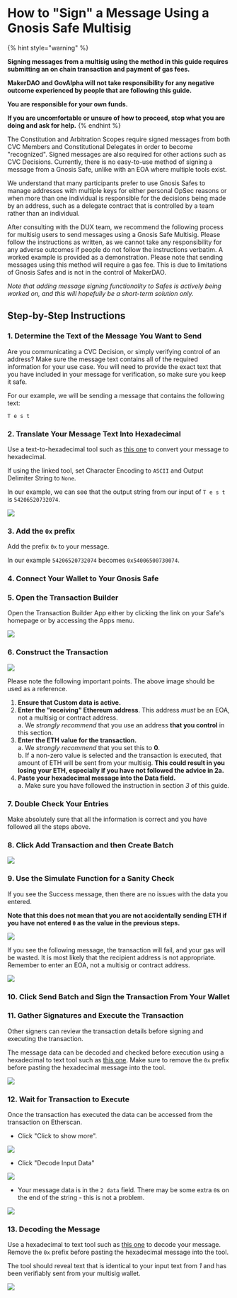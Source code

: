 # How to "Sign" a Message Using a Gnosis Safe Multisig

{% hint style="warning" %} 

**Signing messages from a multisig using the method in this guide requires submitting an on chain transaction and payment of gas fees.**

**MakerDAO and GovAlpha will not take responsibility for any negative outcome experienced by people that are following this guide.** 

**You are responsible for your own funds.**

**If you are uncomfortable or unsure of how to proceed, stop what you are doing and ask for help.** {% endhint %}

The Constitution and Arbitration Scopes require signed messages from both CVC Members and Constitutional Delegates in order to become "recognized". Signed messages are also required for other actions such as CVC Decisions. Currently, there is no easy-to-use method of signing a message from a Gnosis Safe, unlike with an EOA where multiple tools exist.

We understand that many participants prefer to use Gnosis Safes to manage addresses with multiple keys for either personal OpSec reasons or when more than one individual is responsible for the decisions being made by an address, such as a delegate contract that is controlled by a team rather than an individual.

After consulting with the DUX team, we recommend the following process for multisig users to send messages using a Gnosis Safe Multisig. Please follow the instructions as written, as we cannot take any responsibility for any adverse outcomes if people do not follow the instructions verbatim. A worked example is provided as a demonstration. Please note that sending messages using this method will require a gas fee. This is due to limitations of Gnosis Safes and is not in the control of MakerDAO.

*Note that adding message signing functionality to Safes is actively being worked on, and this will hopefully be a short-term solution only.*

## Step-by-Step Instructions

### 1. Determine the Text of the Message You Want to Send

Are you communicating a CVC Decision, or simply verifying control of an address? Make sure the message text contains all of the required information for your use case. You will need to provide the exact text that you have included in your message for verification, so make sure you keep it safe.

For our example, we will be sending a message that contains the following text:

`T e s t`

### 2. Translate Your Message Text Into Hexadecimal

Use a text-to-hexadecimal tool such as [this one](https://www.rapidtables.com/convert/number/ascii-to-hex.html) to convert your message to hexadecimal.

 If using the linked tool, set Character Encoding to `ASCII` and Output Delimiter String to `None`.

In our example, we can see that the output string from our input of `T e s t` is `54206520732074`.

![](https://i.imgur.com/89lacmT.png)

### 3. Add the `0x` prefix

Add the prefix `0x` to your message.

In our example `54206520732074` becomes `0x54006500730074`.

### 4. Connect Your Wallet to Your Gnosis Safe

### 5. Open the Transaction Builder

Open the Transaction Builder App either by clicking the link on your Safe's homepage or by accessing the Apps menu.

![](https://i.imgur.com/RqyGH84.png)

### 6. Construct the Transaction

![](https://i.imgur.com/qNqBu3b.png)

Please note the following important points. The above image should be used as a reference.

1. **Ensure that Custom data is active.**
2. **Enter the "receiving" Ethereum address**. This address *must* be an EOA, not a multisig or contract address.  
    a. We *strongly recommend* that you use an address **that you control** in this section.
3. **Enter the ETH value for the transaction.**  
    a.  We *strongly recommend* that you set this to **0**.  
    b. If a non-zero value is selected and the transaction is executed, that amount of ETH will be sent from your multisig. **This could result in you losing your ETH, especially if you have not followed the advice in 2a.**
4. **Paste your hexadecimal message into the Data field.**  
    a. Make sure you have followed the instruction in section *3* of this guide.

### 7. Double Check Your Entries

Make absolutely sure that all the information is correct and you have followed all the steps above.

### 8. Click Add Transaction and then Create Batch

![](https://i.imgur.com/1zFN3vV.png)

### 9. Use the Simulate Function for a Sanity Check

If you see the Success message, then there are no issues with the data you entered.

**Note that this does not mean that you are not accidentally sending ETH if you have not entered `0` as the value in the previous steps.**

![](https://i.imgur.com/rINLpbJ.png)

If you see the following message, the transaction will fail, and your gas will be wasted. It is most likely that the recipient address is not appropriate. Remember to enter an EOA, not a multisig or contract address.

![](https://i.imgur.com/g4Zd70y.png)

### 10. Click Send Batch and Sign the Transaction From Your Wallet

### 11. Gather Signatures and Execute the Transaction

Other signers can review the transaction details before signing and executing the transaction.

The message data can be decoded and checked before execution using a hexadecimal to text tool such as [this one](https://www.rapidtables.com/convert/number/hex-to-ascii.html). Make sure to remove the `0x` prefix before pasting the hexadecimal message into the tool.

![](https://i.imgur.com/FsdVqd6.png)

### 12. Wait for Transaction to Execute

Once the transaction has executed the data can be accessed from the transaction on Etherscan.

- Click "Click to show more".

![](https://i.imgur.com/2kdS5Sb.png)

- Click "Decode Input Data"

![](https://i.imgur.com/3t4rNvr.png)

- Your message data is in the `2 data` field. There may be some extra `0`s on the end of the string - this is not a problem.

![](https://i.imgur.com/6ugZbEs.png)

### 13. Decoding the Message

Use a hexadecimal to text tool such as [this one](https://www.rapidtables.com/convert/number/hex-to-ascii.html) to decode your message. Remove the `0x` prefix before pasting the hexadecimal message into the tool.

The tool should reveal text that is identical to your input text from *1* and has been verifiably sent from your multisig wallet.

![](https://i.imgur.com/o9T24m1.png)